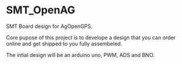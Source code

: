 # SMT_OpenAG

SMT Board design for AgOpenGPS.

Core pupose of this project is to develope a design that you can order online and get shipped to you fully assembeled.

The intial design will be an arduino uno, PWM, ADS and BNO.